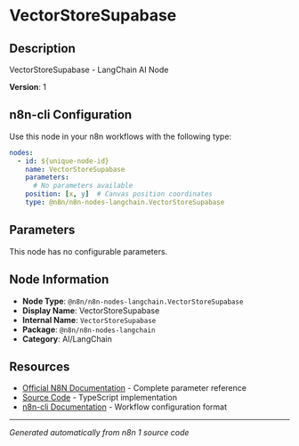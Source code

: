 # VectorStoreSupabase

## Description

VectorStoreSupabase - LangChain AI Node

**Version**: 1

## n8n-cli Configuration

Use this node in your n8n workflows with the following type:

```yaml
nodes:
  - id: ${unique-node-id}
    name: VectorStoreSupabase
    parameters:
      # No parameters available
    position: [x, y]  # Canvas position coordinates
    type: @n8n/n8n-nodes-langchain.VectorStoreSupabase
```

## Parameters

This node has no configurable parameters.

## Node Information

- **Node Type**: `@n8n/n8n-nodes-langchain.VectorStoreSupabase`
- **Display Name**: VectorStoreSupabase
- **Internal Name**: `VectorStoreSupabase`
- **Package**: `@n8n/n8n-nodes-langchain`
- **Category**: AI/LangChain

## Resources

- [Official N8N Documentation](https://docs.n8n.io/integrations/builtin/cluster-nodes/root-nodes/n8n-nodes-langchain.vectorstoresupabase/) - Complete parameter reference
- [Source Code](https://github.com/n8n-io/n8n/blob/master/packages/@n8n/nodes-langchain/nodes/vector_store/VectorStoreSupabase/VectorStoreSupabase.node.ts) - TypeScript implementation
- [n8n-cli Documentation](https://github.com/edenreich/n8n-cli) - Workflow configuration format

---
*Generated automatically from n8n 1 source code*

